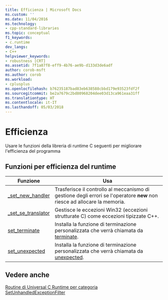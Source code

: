 ```yaml
---
title: Efficienza | Microsoft Docs
ms.custom: ''
ms.date: 11/04/2016
ms.technology:
- cpp-standard-libraries
ms.topic: conceptual
f1_keywords:
- c.runtime
dev_langs:
- C++
helpviewer_keywords:
- robustness [CRT]
ms.assetid: 7f1a87f8-eff9-4b76-ae9b-d133d3de6adf
author: corob-msft
ms.author: corob
ms.workload:
- cplusplus
ms.openlocfilehash: b76235187bad83eb638588cbbd179e93523fdf2f
ms.sourcegitcommit: be2a7679c2bd80968204dee03d13ca961eaa31ff
ms.translationtype: HT
ms.contentlocale: it-IT
ms.lasthandoff: 05/03/2018
---
```

# <a name="robustness"></a>Efficienza

Usare le funzioni della libreria di runtime C seguenti per migliorare l'efficienza del programma

## <a name="run-time-robustness-functions"></a>Funzioni per efficienza del runtime

|Funzione|Usa|
|--------------|---------|
|[_set_new_handler](../c-runtime-library/reference/set-new-handler.md)|Trasferisce il controllo al meccanismo di gestione degli errori se l'operatore **new** non riesce ad allocare la memoria.|
|[_set_se_translator](../c-runtime-library/reference/set-se-translator.md)|Gestisce le eccezioni Win32 (eccezioni strutturate C) come eccezioni tipizzate C++.|
|[set_terminate](../c-runtime-library/reference/set-terminate-crt.md)|Installa la funzione di terminazione personalizzata che verrà chiamata da [terminate](../c-runtime-library/reference/terminate-crt.md).|
|[set_unexpected](../c-runtime-library/reference/set-unexpected-crt.md)|Installa la funzione di terminazione personalizzata che verrà chiamata da [unexpected](../c-runtime-library/reference/unexpected-crt.md).|

## <a name="see-also"></a>Vedere anche

[Routine di Universal C Runtime per categoria](../c-runtime-library/run-time-routines-by-category.md)<br/>
 [SetUnhandledExceptionFilter](http://msdn.microsoft.com/library/windows/desktop/ms680634.aspx)<br/>
